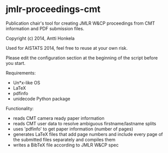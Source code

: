 jmlr-proceedings-cmt
====================

Publication chair's tool for creating JMLR W&amp;CP proceedings
from CMT information and PDF submission files.

Copyright (c) 2014, Antti Honkela

Used for AISTATS 2014, feel free to reuse at your own risk.

Please edit the configuration section at the beginning of the script
before you start.

Requirements:
- Un*x-like OS
- LaTeX
- pdfinfo
- unidecode Python package

Functionality:
- reads CMT camera ready paper information
- reads CMT user data to resolve ambiguous firstname/lastname splits
- uses 'pdfinfo' to get paper information (number of pages)
- generates LaTeX files that add page numbers and include every page of the
  submitted files separately and compiles them
- writes a BibTeX file according to JMLR W&amp;CP spec
